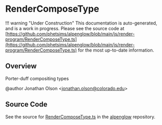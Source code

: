# RenderComposeType

!!! warning "Under Construction"
    This documentation is auto-generated, and is a work in progress. Please see the source code at
    [https://github.com/phetsims/alpenglow/blob/main/js/render-program/RenderComposeType.ts](https://github.com/phetsims/alpenglow/blob/main/js/render-program/RenderComposeType.ts) for the most up-to-date information.

## Overview

Porter-duff compositing types

@author Jonathan Olson &lt;jonathan.olson@colorado.edu&gt;



## Source Code

See the source for [RenderComposeType.ts](https://github.com/phetsims/alpenglow/blob/main/js/render-program/RenderComposeType.ts) in the [alpenglow](https://github.com/phetsims/alpenglow) repository.
